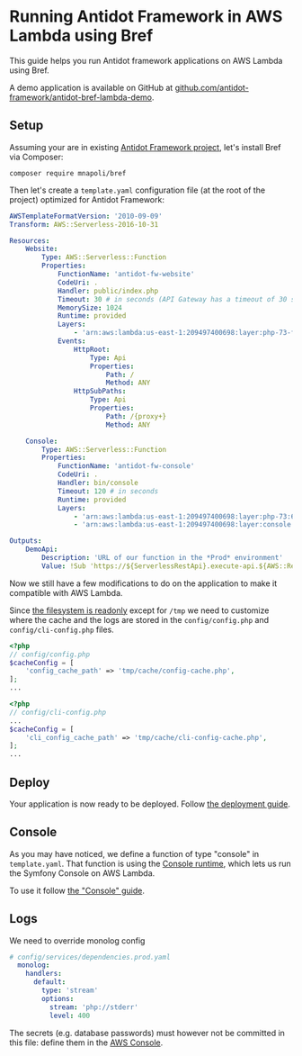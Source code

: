 # Running Antidot Framework in AWS Lambda using Bref

This guide helps you run Antidot framework applications on AWS Lambda using Bref. 

A demo application is available on GitHub at 
[github.com/antidot-framework/antidot-bref-lambda-demo](https://github.com/antidot-framework/antidot-bref-lambda-demo).

## Setup

Assuming your are in existing [Antidot Framework project](https://github.com/antidot-framework/antidot-starter), let's 
install Bref via Composer:

```
composer require mnapoli/bref
```

Then let's create a `template.yaml` configuration file (at the root of the project) optimized for Antidot Framework:

```yaml
AWSTemplateFormatVersion: '2010-09-09'
Transform: AWS::Serverless-2016-10-31

Resources:
    Website:
        Type: AWS::Serverless::Function
        Properties:
            FunctionName: 'antidot-fw-website'
            CodeUri: .
            Handler: public/index.php
            Timeout: 30 # in seconds (API Gateway has a timeout of 30 seconds)
            MemorySize: 1024
            Runtime: provided
            Layers:
                - 'arn:aws:lambda:us-east-1:209497400698:layer:php-73-fpm:6'
            Events:
                HttpRoot:
                    Type: Api
                    Properties:
                        Path: /
                        Method: ANY
                HttpSubPaths:
                    Type: Api
                    Properties:
                        Path: /{proxy+}
                        Method: ANY

    Console:
        Type: AWS::Serverless::Function
        Properties:
            FunctionName: 'antidot-fw-console'
            CodeUri: .
            Handler: bin/console
            Timeout: 120 # in seconds
            Runtime: provided
            Layers:
                - 'arn:aws:lambda:us-east-1:209497400698:layer:php-73:6' # PHP
                - 'arn:aws:lambda:us-east-1:209497400698:layer:console:6' # The "console" layer

Outputs:
    DemoApi:
        Description: 'URL of our function in the *Prod* environment'
        Value: !Sub 'https://${ServerlessRestApi}.execute-api.${AWS::Region}.amazonaws.com/Prod/'
```

Now we still have a few modifications to do on the application to make it compatible with AWS Lambda.

Since [the filesystem is readonly](/docs/environment/storage.md) except for `/tmp` we need to customize where the cache 
and the logs are stored in the `config/config.php` and `config/cli-config.php` files. 

```php
<?php
// config/config.php
$cacheConfig = [
    'config_cache_path' => 'tmp/cache/config-cache.php',
];
...
```

```php
<?php
// config/cli-config.php
...
$cacheConfig = [
    'cli_config_cache_path' => 'tmp/cache/cli-config-cache.php',
];
...
```

## Deploy

Your application is now ready to be deployed. Follow [the deployment guide](/docs/deploy.md#deploying-with-sam).

## Console

As you may have noticed, we define a function of type "console" in `template.yaml`. That function is using the [Console runtime](/docs/runtimes/console.md), which lets us run the Symfony Console on AWS Lambda.

To use it follow [the "Console" guide](/docs/runtimes/console.md).

## Logs

We need to override monolog config

```yaml
# config/services/dependencies.prod.yaml
  monolog:
    handlers:
      default:
        type: 'stream'
        options:
          stream: 'php://stderr'
          level: 400
```

The secrets (e.g. database passwords) must however not be committed in this file: define them in the [AWS Console](https://console.aws.amazon.com).
